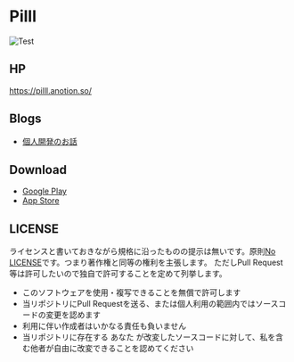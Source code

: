 # Pilll
![Test](https://github.com/bannzai/Pilll/workflows/Test/badge.svg)

## HP
https://pilll.anotion.so/

## Blogs
- [個人開発のお話](https://bannzai.hatenadiary.jp/entry/2021/05/10/054207)

## Download
- [Google Play](https://play.google.com/store/apps/details?id=com.mizuki.Ohashi.Pilll)
- [App Store](https://apps.apple.com/jp/app/pilll-%E3%83%94%E3%83%AB%E3%83%AA%E3%83%9E%E3%82%A4%E3%83%B3%E3%83%80%E3%83%BC%E3%81%B4%E3%82%8B%E3%82%8B/id1405931017)

## LICENSE
ライセンスと書いておきながら規格に沿ったものの提示は無いです。原則[No LICENSE](https://choosealicense.com/no-permission/)です。つまり著作権と同等の権利を主張します。
ただしPull Request等は許可したいので独自で許可することを定めて列挙します。

- このソフトウェアを使用・複写できることを無償で許可します
- 当リポジトリにPull Requestを送る、または個人利用の範囲内ではソースコードの変更を認めます
- 利用に伴い作成者はいかなる責任も負いません
- 当リポジトリに存在する あなた が改変したソースコードに対して、私を含む他者が自由に改変できることを認めてください

